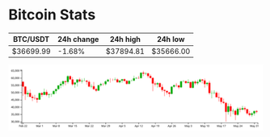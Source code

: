 # Bitcoin Stats

BTC/USDT|24h change|24h high|24h low|
|---|---|---|---|
|$36699.99|-1.68%|$37894.81|$35666.00|

<img src="./chart.svg">
